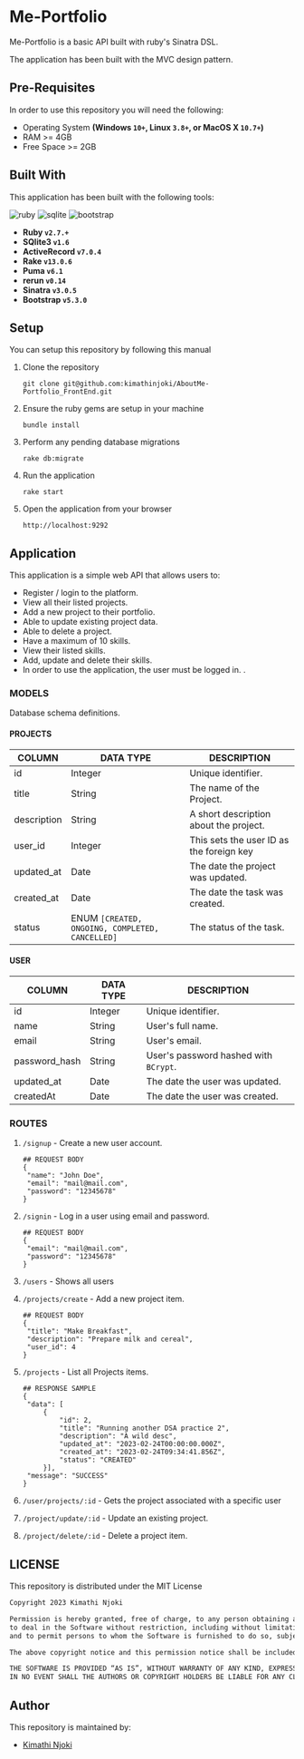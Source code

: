 # Me-Portfolio
Me-Portfolio is a basic API built with ruby's Sinatra DSL. 

The application has been built with the MVC design pattern.

## Pre-Requisites
In order to use this repository you will need the following:



- Operating System **(Windows `10+`, Linux `3.8+`, or MacOS X `10.7+`)**
- RAM >= 4GB
- Free Space >= 2GB

## Built With
This application has been built with the following tools:

![ruby](https://img.shields.io/badge/Ruby-CC342D?style=for-the-badge&logo=ruby&logoColor=white)
![sqlite](https://img.shields.io/badge/SQLite-07405E?style=for-the-badge&logo=sqlite&logoColor=white)
![bootstrap](https://img.shields.io/badge/Bootstrap-563D7C?style=for-the-badge&logo=bootstrap&logoColor=white)


- **Ruby `v2.7.+`**
- **SQlite3 `v1.6`**
- **ActiveRecord `v7.0.4`**
- **Rake `v13.0.6`**
- **Puma `v6.1`**
- **rerun `v0.14`**
- **Sinatra `v3.0.5`**
- **Bootstrap `v5.3.0`**


## Setup
You can setup this repository by following this manual

1. Clone the repository
    ```{shell}
   git clone git@github.com:kimathinjoki/AboutMe-Portfolio_FrontEnd.git
   ```
2. Ensure the ruby gems are setup in your machine
    ```{shell}
   bundle install
   ```
3. Perform any pending database migrations
   ```{shell}
   rake db:migrate
   ```
4. Run the application
    ```{shell}
    rake start
    ```
5. Open the application from your browser
    ```
   http://localhost:9292
   ```
   
## Application
This application is a simple web API that allows users to:

- Register / login to the platform.
- View all their listed projects.
- Add a new project to their portfolio.
- Able to update existing project data.
- Able to delete a project.
- Have a maximum of 10 skills.
- View their listed skills.
- Add, update and delete their skills.
- In order to use the application, the user must be logged in.
.

### MODELS
Database schema definitions.

#### PROJECTS

| COLUMN      | DATA TYPE                                       | DESCRIPTION                         | 
|-------------|-------------------------------------------------|-------------------------------------|
| id          | Integer                                         | Unique identifier.                  |
| title       | String                                          | The name of the Project.               |
| description | String                                          | A short description about the project. |
| user_id         | Integer                                            | This sets the user ID as the foreign key      |
| updated_at     | Date      | The date the project was updated.        |
| created_at   | Date                                            | The date the task was created.      |
| status      | ENUM `[CREATED, ONGOING, COMPLETED, CANCELLED]` | The status of the task.            |


#### USER

| COLUMN        | DATA TYPE | DESCRIPTION                           | 
|---------------|-----------|---------------------------------------|
| id            | Integer   | Unique identifier.                    |
| name     | String    | User's full name.                     |
| email | String    | User's email. |
| password_hash | String    | User's password hashed with `BCrypt`. |
| updated_at    | Date      | The date the user was updated.        |
| createdAt     | Date      | The date the user was created.        |


### ROUTES

1. `/signup` - Create a new user account.
   
   ```{json}
   ## REQUEST BODY
   {
    "name": "John Doe",
    "email": "mail@mail.com",
    "password": "12345678"
   }
   ```
2. `/signin` - Log in a user using email and password.

   ```{json}
   ## REQUEST BODY
   {
    "email": "mail@mail.com",
    "password": "12345678"
   }
   ```

3. `/users` - Shows all users

4. `/projects/create` - Add a new project item.

   ```{json}
   ## REQUEST BODY
   {
    "title": "Make Breakfast",
    "description": "Prepare milk and cereal",
    "user_id": 4
   }
   ```
5. `/projects` - List all Projects items.

   ```{json}
   ## RESPONSE SAMPLE
   {
    "data": [
        {
            "id": 2,
            "title": "Running another DSA practice 2",
            "description": "A wild desc",
            "updated_at": "2023-02-24T00:00:00.000Z",
            "created_at": "2023-02-24T09:34:41.856Z",
            "status": "CREATED"
        }],
    "message": "SUCCESS"
   }
   ```
6. `/user/projects/:id` - Gets the project associated with a specific user
7. `/project/update/:id` - Update an existing project.
8. `/project/delete/:id` - Delete a project item.


## LICENSE
This repository is distributed under the MIT License

```markdown
Copyright 2023 Kimathi Njoki

Permission is hereby granted, free of charge, to any person obtaining a copy of this software and associated documentation files (the “Software”), 
to deal in the Software without restriction, including without limitation the rights to use, copy, modify, merge, publish, distribute, sublicense, and/or sell copies of the Software, 
and to permit persons to whom the Software is furnished to do so, subject to the following conditions:

The above copyright notice and this permission notice shall be included in all copies or substantial portions of the Software.

THE SOFTWARE IS PROVIDED “AS IS”, WITHOUT WARRANTY OF ANY KIND, EXPRESS OR IMPLIED, INCLUDING BUT NOT LIMITED TO THE WARRANTIES OF MERCHANTABILITY, FITNESS FOR A PARTICULAR PURPOSE AND NONINFRINGEMENT. 
IN NO EVENT SHALL THE AUTHORS OR COPYRIGHT HOLDERS BE LIABLE FOR ANY CLAIM, DAMAGES OR OTHER LIABILITY, WHETHER IN AN ACTION OF CONTRACT, TORT OR OTHERWISE, ARISING FROM, OUT OF OR IN CONNECTION WITH THE SOFTWARE OR THE USE OR OTHER DEALINGS IN THE SOFTWARE.
```


## Author
This repository is maintained by:

- [Kimathi Njoki](https://github.com/kimathinjoki) 